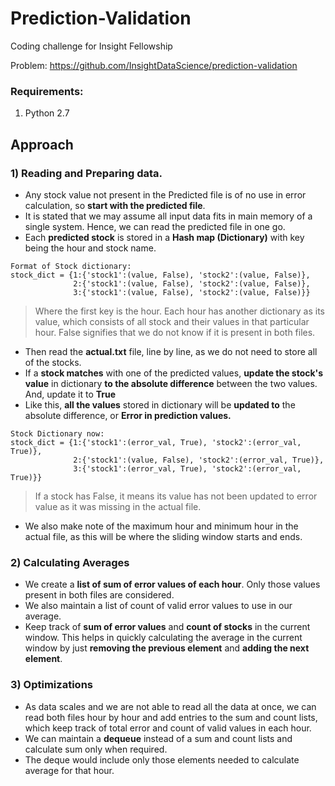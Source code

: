 # Prediction-Validation
Coding challenge for Insight Fellowship

Problem: https://github.com/InsightDataScience/prediction-validation

### Requirements:
1) Python 2.7

## Approach

### 1) Reading and Preparing data.
  - Any stock value not present in the Predicted file is of no use in error calculation, so **start with the predicted file**.
  - It is stated that we may assume all input data fits in main memory of a single system. Hence, we can read the predicted file in one go.
  - Each **predicted stock** is stored in a **Hash map (Dictionary)** with key being the hour and stock name.
  ```P
  Format of Stock dictionary:
  stock_dict = {1:{'stock1':(value, False), 'stock2':(value, False)},
                2:{'stock1':(value, False), 'stock2':(value, False)},
                3:{'stock1':(value, False), 'stock2':(value, False)}}
  ```
  > Where the first key is the hour. Each hour has another dictionary as its value, which consists of all 
  stock and their values in that particular hour. False signifies that we do not know if it is present in both files.
  - Then read the **actual.txt** file, line by line, as we do not need to store all of the stocks.
  - If a **stock matches** with one of the predicted values, **update the stock's value** in dictionary **to the absolute difference** between the two values. And, update it to **True**
  - Like this, **all the values** stored in dictionary will be **updated to** the absolute difference, or **Error in prediction values.**
  ```P
  Stock Dictionary now:
  stock_dict = {1:{'stock1':(error_val, True), 'stock2':(error_val, True)},
                2:{'stock1':(value, False), 'stock2':(error_val, True)},
                3:{'stock1':(error_val, True), 'stock2':(error_val, True)}}
  ```
  > If a stock has False, it means its value has not been updated to error value as it was missing in the actual file.
  - We also make note of the maximum hour and minimum hour in the actual file, as this will be where the sliding window starts and ends.
  
### 2) Calculating Averages

  - We create a **list of sum of error values of each hour**. Only those values present in both files are considered.
  - We also maintain a list of count of valid error values to use in our average.
  - Keep track of **sum of error values** and **count of stocks** in the current window. This helps in quickly calculating the average in the current window by just **removing the previous element** and **adding the next element**.
  
### 3) Optimizations
  - As data scales and we are not able to read all the data at once, we can read both files hour by hour and add entries to the sum and count lists, which keep track of total error and count of valid values in each hour.
  - We can maintain a **dequeue** instead of a sum and count lists and calculate sum only when required.
  - The deque would include only those elements needed to calculate average for that hour.

